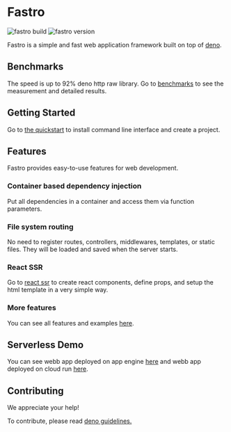 # Fastro

![][build] ![][version]

Fastro is a simple and fast web application framework built on top of
[deno](https://deno.land).

## Benchmarks

The speed is up to 92% deno http raw library. Go to
[benchmarks](https://fastro.dev/benchmarks) to see the measurement and detailed
results.

## Getting Started

Go to [the quickstart](https://fastro.dev/docs/quickstart) to install command
line interface and create a project.

## Features

Fastro provides easy-to-use features for web development.

### Container based dependency injection

Put all dependencies in a container and access them via function parameters.

### File system routing

No need to register routes, controllers, middlewares, templates, or static
files. They will be loaded and saved when the server starts.

### React SSR

Go to [react ssr](https://fastro.dev/docs/react.html) to create react
components, define props, and setup the html template in a very simple way.

### More features

You can see all features and examples
[here](https://github.com/fastrodev/fastro/blob/master/module).

## Serverless Demo

You can see webb app deployed on app engine
[here](https://phonic-altar-274306.ue.r.appspot.com) and webb app deployed on
cloud run [here](https://hello-6bxxicr2uq-ue.a.run.app/).

## Contributing

We appreciate your help!

To contribute, please read
[deno guidelines.](https://github.com/denoland/deno/blob/main/docs/contributing/style_guide.md)

[build]: https://github.com/fastrodev/fastro/workflows/ci/badge.svg?branch=master "fastro build"
[version]: https://img.shields.io/github/v/release/fastrojs/fastro?label=version "fastro version"
